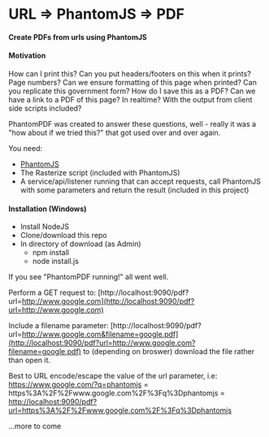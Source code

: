 ﻿# URL => PhantomJS => PDF

#### Create PDFs from urls using PhantomJS

#### Motivation

How can I print this?  Can you put headers/footers on this when it prints?  Page numbers?  Can we ensure formatting of this page when printed?  Can you replicate this government form?  How do I save this as a PDF?  Can we have a link to a PDF of this page?  In realtime?  With the output from client side scripts included?

PhantomPDF was created to answer these questions, well - really it was a "how about if we tried this?" that got used over and over again.

You need:

- [PhantomJS](http://phantomjs.org/)
- The Rasterize script (included with PhantomJS)
- A service/api/listener running that can accept requests, call PhantomJS with some parameters and return the result (included in this project)

#### Installation (Windows)

- Install NodeJS
- Clone/download this repo
- In directory of download (as Admin)
  - npm install
  - node install.js

If you see "PhantomPDF running!" all went well.  

Perform a GET request to: [http://localhost:9090/pdf?url=http://www.google.com](http://localhost:9090/pdf?url=http://www.google.com)

Include a filename parameter: [http://localhost:9090/pdf?url=http://www.google.com&filename=google.pdf](http://localhost:9090/pdf?url=http://www.google.com?filename=google.pdf) to (depending on broswer) download the file rather than open it.

Best to URL encode/escape the value of the url parameter, i.e: https://www.google.com/?q=phantomjs = https%3A%2F%2Fwww.google.com%2F%3Fq%3Dphantomjs = [http://localhost:9090/pdf?url=https%3A%2F%2Fwww.google.com%2F%3Fq%3Dphantomjs](http://localhost:9090/pdf?url=https%3A%2F%2Fwww.google.com%2F%3Fq%3Dphantomjs)

...more to come

